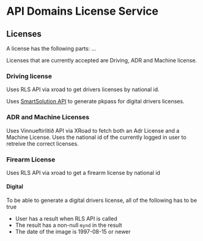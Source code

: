 <!-- gitbook-ignore -->

# API Domains License Service

## Licenses

A license has the following parts: ...

Licenses that are currently accepted are Driving, ADR and Machine license.

### Driving license

Uses RLS API via xroad to get drivers licenses by national id.

Uses [SmartSolution API](https://smartsolutions.gitbook.io/smart-solutions-drivers-license/) to generate pkpass for digital drivers licenses.

### ADR and Machine Licenses

Uses Vinnueftirlitið API via XRoad to fetch both an Adr License and a Machine License. Uses the national id of the currently logged in user to retreive the correct licenses.

### Firearm License

Uses RLS API via xroad to get a firearm license by national id

#### Digital

To be able to generate a digital drivers license, all of the following has to be true

- User has a result when RLS API is called
- The result has a non-null `mynd` in the result
- The date of the image is 1997-08-15 or newer
